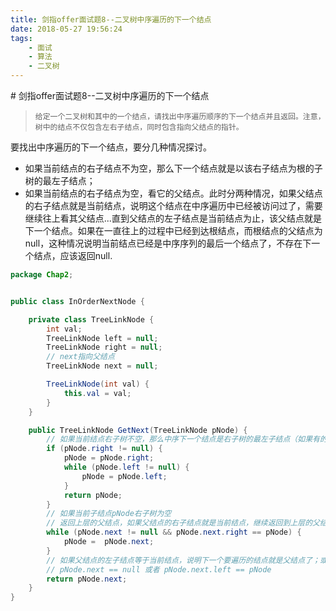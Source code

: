 ```yaml
---
title: 剑指offer面试题8--二叉树中序遍历的下一个结点
date: 2018-05-27 19:56:24
tags: 
    - 面试
    - 算法
    - 二叉树
---
```

<meta name="referrer" content="no-referrer" />
# 剑指offer面试题8--二叉树中序遍历的下一个结点

> ```
> 给定一个二叉树和其中的一个结点，请找出中序遍历顺序的下一个结点并且返回。注意，树中的结点不仅包含左右子结点，同时包含指向父结点的指针。
> ```

要找出中序遍历的下一个结点，要分几种情况探讨。

- 如果当前结点的右子结点不为空，那么下一个结点就是以该右子结点为根的子树的最左子结点；
- 如果当前结点的右子结点为空，看它的父结点。此时分两种情况，如果父结点的右子结点就是当前结点，说明这个结点在中序遍历中已经被访问过了，需要继续往上看其父结点...直到父结点的左子结点是当前结点为止，该父结点就是下一个结点。如果在一直往上的过程中已经到达根结点，而根结点的父结点为null，这种情况说明当前结点已经是中序序列的最后一个结点了，不存在下一个结点，应该返回null.

```java
package Chap2;


public class InOrderNextNode {

    private class TreeLinkNode {
        int val;
        TreeLinkNode left = null;
        TreeLinkNode right = null;
        // next指向父结点
        TreeLinkNode next = null;

        TreeLinkNode(int val) {
            this.val = val;
        }
    }

    public TreeLinkNode GetNext(TreeLinkNode pNode) {
        // 如果当前结点右子树不空，那么中序下一个结点是右子树的最左子结点（如果有的话）；如果右子树没有左子结点就返回右子树根结点
        if (pNode.right != null) {
            pNode = pNode.right;
            while (pNode.left != null) {
                pNode = pNode.left;
            }
            return pNode;
        }
        // 如果当前子结点pNode右子树为空
        // 返回上层的父结点，如果父结点的右子结点就是当前结点，继续返回到上层的父结点...直到父结点的左子结点等于当前结点
        while (pNode.next != null && pNode.next.right == pNode) {
            pNode =  pNode.next;
        }
        // 如果父结点的左子结点等于当前结点，说明下一个要遍历的结点就是父结点了；或者父结点为空（说明当前结点是root），还是返回父结点（null）
        // pNode.next == null 或者 pNode.next.left == pNode
        return pNode.next;
    }
}

```


